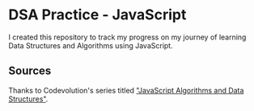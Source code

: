 # DSA Practice - JavaScript

I created this repository to track my progress on my journey of learning Data Structures and Algorithms using JavaScript.

## Sources
Thanks to Codevolution's series titled ["JavaScript Algorithms and Data Structures"](https://www.youtube.com/results?search_query=dsa+js). 
